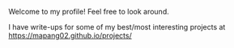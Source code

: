 Welcome to my profile! Feel free to look around.

I have write-ups for some of my best/most interesting projects at https://mapang02.github.io/projects/

<!---
mpang02/mpang02 is a ✨ special ✨ repository because its `README.md` (this file) appears on your GitHub profile.
You can click the Preview link to take a look at your changes.
--->
